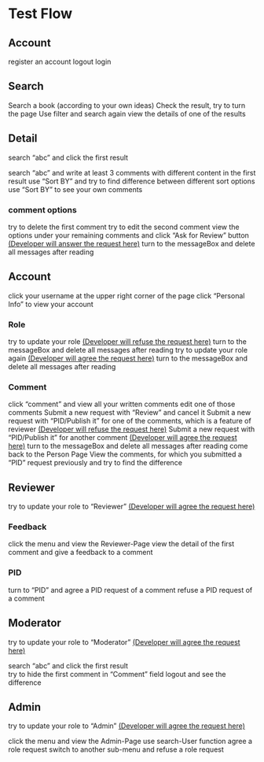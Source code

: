 # Test Flow

## Account

register an account
logout
login



## Search

Search a book (according to your own ideas)
Check the result, try to turn the page
Use filter and search again
view the details of one of the results



## Detail

search “abc” and click the first result 

search “abc” and write at least 3 comments with different content in the first result
use “Sort BY” and try to find difference between different sort options
use “Sort BY” to see your own comments

### comment options

try to delete the first comment
try to edit the second comment
view the options under your remaining comments and click “Ask for Review” button
<u>(Developer will answer the request here)</u>
turn to the messageBox and delete all messages after reading



## Account

click your username at the upper right corner of the page
click “Personal Info” to view your account 

### Role

try to update your role <u>(Developer will refuse the request here)</u>
turn to the messageBox and delete all messages after reading
try to update your role again <u>(Developer will agree the request here)</u>
turn to the messageBox and delete all messages after reading

### Comment

click “comment” and view all your written comments
edit one of those comments
Submit a new request with “Review” and cancel it
Submit a new request with “PID/Publish it” for one of the comments, which is a feature of reviewer  <u>(Developer will refuse the request here)</u>
Submit a new request with “PID/Publish it” for another comment  <u>(Developer will agree the request here)</u>
turn to the messageBox and delete all messages after reading
come back to the Person Page 
View the comments, for which you submitted a “PID” request previously and try to find the difference   




## Reviewer 

try to update your role to “Reviewer” <u>(Developer will agree the request here)</u>

### Feedback

click the menu and view the Reviewer-Page
view the detail of the first comment and give a feedback to a comment

### PID

turn to “PID” and agree a PID request of a comment
refuse a PID request of a comment



## Moderator

try to update your role to “Moderator” <u>(Developer will agree the request here)</u>


search “abc” and click the first result  
try to hide the first comment in “Comment” field
logout and see the difference




## Admin

try to update your role to “Admin” <u>(Developer will agree the request here)</u>

click the menu and view the Admin-Page
use search-User function
agree a role request
switch to another sub-menu and refuse a role request
